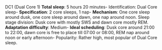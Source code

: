 DC1 (Dual Core 1)
**Total sleep**: 5 hours 20 minutes- Identification: Dual Core sleep- 
**Specification**: 2 core sleeps, 1 nap- 
**Mechanism**: One core sleep around dusk, one core sleep around dawn, one nap around noon. Sleep stage division: Dusk core with mostly SWS and dawn core mostly REM.
**Adaptation difficulty**: Medium- 
**Ideal scheduling**: Dusk core around 21:00 to 22:00, dawn core is free to place till 07:00 or 08:00, REM nap around noon or early afternoon- Popularity: Rather high, most popular of Dual Core sleep.
